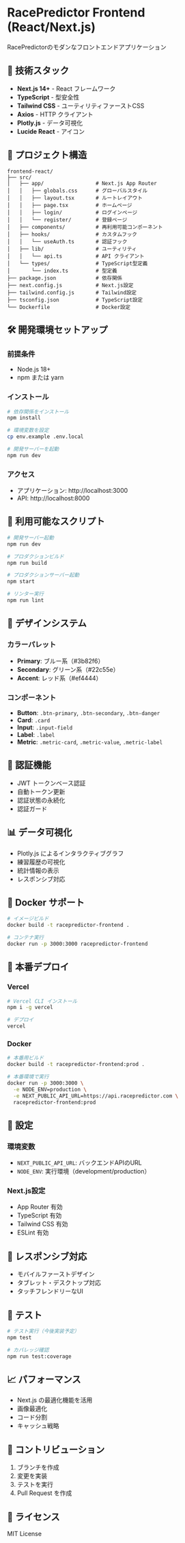 # RacePredictor Frontend (React/Next.js)

RacePredictorのモダンなフロントエンドアプリケーション

## 🚀 技術スタック

- **Next.js 14+** - React フレームワーク
- **TypeScript** - 型安全性
- **Tailwind CSS** - ユーティリティファーストCSS
- **Axios** - HTTP クライアント
- **Plotly.js** - データ可視化
- **Lucide React** - アイコン

## 📁 プロジェクト構造

```
frontend-react/
├── src/
│   ├── app/                 # Next.js App Router
│   │   ├── globals.css      # グローバルスタイル
│   │   ├── layout.tsx       # ルートレイアウト
│   │   ├── page.tsx         # ホームページ
│   │   ├── login/           # ログインページ
│   │   └── register/        # 登録ページ
│   ├── components/          # 再利用可能コンポーネント
│   ├── hooks/               # カスタムフック
│   │   └── useAuth.ts       # 認証フック
│   ├── lib/                 # ユーティリティ
│   │   └── api.ts           # API クライアント
│   └── types/               # TypeScript型定義
│       └── index.ts         # 型定義
├── package.json             # 依存関係
├── next.config.js           # Next.js設定
├── tailwind.config.js       # Tailwind設定
├── tsconfig.json            # TypeScript設定
└── Dockerfile               # Docker設定
```

## 🛠 開発環境セットアップ

### 前提条件
- Node.js 18+
- npm または yarn

### インストール
```bash
# 依存関係をインストール
npm install

# 環境変数を設定
cp env.example .env.local

# 開発サーバーを起動
npm run dev
```

### アクセス
- アプリケーション: http://localhost:3000
- API: http://localhost:8000

## 📝 利用可能なスクリプト

```bash
# 開発サーバー起動
npm run dev

# プロダクションビルド
npm run build

# プロダクションサーバー起動
npm start

# リンター実行
npm run lint
```

## 🎨 デザインシステム

### カラーパレット
- **Primary**: ブルー系（#3b82f6）
- **Secondary**: グリーン系（#22c55e）
- **Accent**: レッド系（#ef4444）

### コンポーネント
- **Button**: `.btn-primary`, `.btn-secondary`, `.btn-danger`
- **Card**: `.card`
- **Input**: `.input-field`
- **Label**: `.label`
- **Metric**: `.metric-card`, `.metric-value`, `.metric-label`

## 🔐 認証機能

- JWT トークンベース認証
- 自動トークン更新
- 認証状態の永続化
- 認証ガード

## 📊 データ可視化

- Plotly.js によるインタラクティブグラフ
- 練習履歴の可視化
- 統計情報の表示
- レスポンシブ対応

## 🐳 Docker サポート

```bash
# イメージビルド
docker build -t racepredictor-frontend .

# コンテナ実行
docker run -p 3000:3000 racepredictor-frontend
```

## 🚀 本番デプロイ

### Vercel
```bash
# Vercel CLI インストール
npm i -g vercel

# デプロイ
vercel
```

### Docker
```bash
# 本番用ビルド
docker build -t racepredictor-frontend:prod .

# 本番環境で実行
docker run -p 3000:3000 \
  -e NODE_ENV=production \
  -e NEXT_PUBLIC_API_URL=https://api.racepredictor.com \
  racepredictor-frontend:prod
```

## 🔧 設定

### 環境変数
- `NEXT_PUBLIC_API_URL`: バックエンドAPIのURL
- `NODE_ENV`: 実行環境（development/production）

### Next.js設定
- App Router 有効
- TypeScript 有効
- Tailwind CSS 有効
- ESLint 有効

## 📱 レスポンシブ対応

- モバイルファーストデザイン
- タブレット・デスクトップ対応
- タッチフレンドリーなUI

## 🧪 テスト

```bash
# テスト実行（今後実装予定）
npm test

# カバレッジ確認
npm run test:coverage
```

## 📈 パフォーマンス

- Next.js の最適化機能を活用
- 画像最適化
- コード分割
- キャッシュ戦略

## 🤝 コントリビューション

1. ブランチを作成
2. 変更を実装
3. テストを実行
4. Pull Request を作成

## 📄 ライセンス

MIT License
